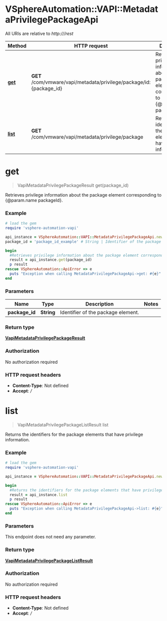 # VSphereAutomation::VAPI::MetadataPrivilegePackageApi

All URIs are relative to *http:///rest*

Method | HTTP request | Description
------------- | ------------- | -------------
[**get**](MetadataPrivilegePackageApi.md#get) | **GET** /com/vmware/vapi/metadata/privilege/package/id:{package_id} | Retrieves privilege information about the package element corresponding to {@param.name packageId}.
[**list**](MetadataPrivilegePackageApi.md#list) | **GET** /com/vmware/vapi/metadata/privilege/package | Returns the identifiers for the package elements that have privilege information.


# **get**
> VapiMetadataPrivilegePackageResult get(package_id)

Retrieves privilege information about the package element corresponding to {@param.name packageId}.

### Example
```ruby
# load the gem
require 'vsphere-automation-vapi'

api_instance = VSphereAutomation::VAPI::MetadataPrivilegePackageApi.new
package_id = 'package_id_example' # String | Identifier of the package element.

begin
  #Retrieves privilege information about the package element corresponding to {@param.name packageId}.
  result = api_instance.get(package_id)
  p result
rescue VSphereAutomation::ApiError => e
  puts "Exception when calling MetadataPrivilegePackageApi->get: #{e}"
end
```

### Parameters

Name | Type | Description  | Notes
------------- | ------------- | ------------- | -------------
 **package_id** | **String**| Identifier of the package element. | 

### Return type

[**VapiMetadataPrivilegePackageResult**](VapiMetadataPrivilegePackageResult.md)

### Authorization

No authorization required

### HTTP request headers

 - **Content-Type**: Not defined
 - **Accept**: */*



# **list**
> VapiMetadataPrivilegePackageListResult list

Returns the identifiers for the package elements that have privilege information.

### Example
```ruby
# load the gem
require 'vsphere-automation-vapi'

api_instance = VSphereAutomation::VAPI::MetadataPrivilegePackageApi.new

begin
  #Returns the identifiers for the package elements that have privilege information.
  result = api_instance.list
  p result
rescue VSphereAutomation::ApiError => e
  puts "Exception when calling MetadataPrivilegePackageApi->list: #{e}"
end
```

### Parameters
This endpoint does not need any parameter.

### Return type

[**VapiMetadataPrivilegePackageListResult**](VapiMetadataPrivilegePackageListResult.md)

### Authorization

No authorization required

### HTTP request headers

 - **Content-Type**: Not defined
 - **Accept**: */*



